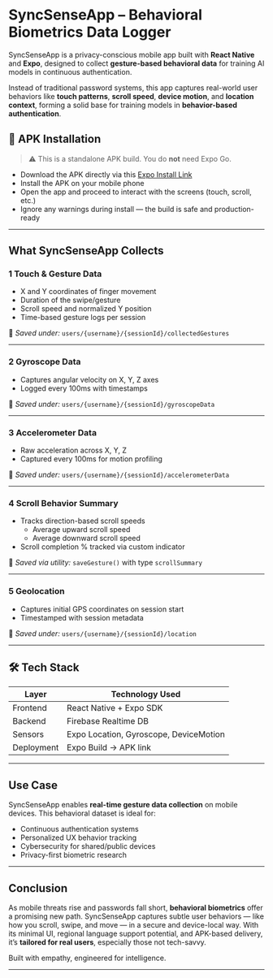 # SyncSenseApp – Behavioral Biometrics Data Logger 

SyncSenseApp is a privacy-conscious mobile app built with **React Native** and **Expo**, designed to collect **gesture-based behavioral data** for training AI models in continuous authentication.

Instead of traditional password systems, this app captures real-world user behaviors like **touch patterns**, **scroll speed**, **device motion**, and **location context**, forming a solid base for training models in **behavior-based authentication**.

## 🔗 APK Installation

> ⚠️ This is a standalone APK build. You do **not** need Expo Go.

- Download the APK directly via this [Expo Install Link](https://expo.dev/accounts/shantikumarigautam/projects/SyncSenseApp/builds/fd6e0eac-ebfc-4b5a-91f2-c22d46b5fb17)
- Install the APK on your mobile phone
- Open the app and proceed to interact with the screens (touch, scroll, etc.)
- Ignore any warnings during install — the build is safe and production-ready

---

##  What SyncSenseApp Collects

### 1️ Touch & Gesture Data
- X and Y coordinates of finger movement
- Duration of the swipe/gesture
- Scroll speed and normalized Y position
- Time-based gesture logs per session

📍 _Saved under:_ `users/{username}/{sessionId}/collectedGestures`

---

### 2️ Gyroscope Data
- Captures angular velocity on X, Y, Z axes
- Logged every 100ms with timestamps

📍 _Saved under:_ `users/{username}/{sessionId}/gyroscopeData`

---

### 3️ Accelerometer Data
- Raw acceleration across X, Y, Z
- Captured every 100ms for motion profiling

📍 _Saved under:_ `users/{username}/{sessionId}/accelerometerData`

---

### 4️ Scroll Behavior Summary
- Tracks direction-based scroll speeds
  - Average upward scroll speed
  - Average downward scroll speed
- Scroll completion % tracked via custom indicator

📍 _Saved via utility:_ `saveGesture()` with type `scrollSummary`

---

### 5 Geolocation
- Captures initial GPS coordinates on session start
- Timestamped with session metadata

📍 _Saved under:_ `users/{username}/{sessionId}/location`

---

## 🛠️ Tech Stack

| Layer         | Technology Used        |
|---------------|-------------------------|
| Frontend      | React Native + Expo SDK |
| Backend       | Firebase Realtime DB    |
| Sensors       | Expo Location, Gyroscope, DeviceMotion |
| Deployment    | Expo Build → APK link   |

---

##  Use Case

SyncSenseApp enables **real-time gesture data collection** on mobile devices. This behavioral dataset is ideal for:
- Continuous authentication systems
- Personalized UX behavior tracking
- Cybersecurity for shared/public devices
- Privacy-first biometric research

---

## Conclusion

As mobile threats rise and passwords fall short, **behavioral biometrics** offer a promising new path. SyncSenseApp captures subtle user behaviors — like how you scroll, swipe, and move — in a secure and device-local way. With its minimal UI, regional language support potential, and APK-based delivery, it’s **tailored for real users**, especially those not tech-savvy.

Built with empathy, engineered for intelligence.

---




